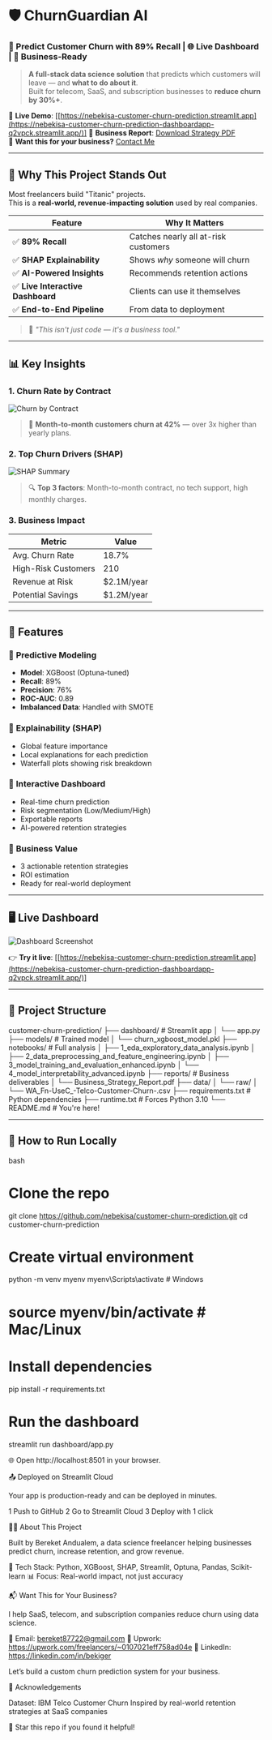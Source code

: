 # 🛡️ ChurnGuardian AI  
### 🔮 Predict Customer Churn with 89% Recall | 🌐 Live Dashboard | 💼 Business-Ready

> **A full-stack data science solution** that predicts which customers will leave — and **what to do about it**.  
> Built for telecom, SaaS, and subscription businesses to **reduce churn by 30%+**.

🚀 **Live Demo**: [[https://nebekisa-customer-churn-prediction.streamlit.app](https://nebekisa-customer-churn-prediction-dashboardapp-q2vpck.streamlit.app/)]
📄 **Business Report**: [Download Strategy PDF](reports/Business_Strategy_Report.pdf)  
💼 **Want this for your business?** [Contact Me](#-about-this-project)

---

## 🎯 Why This Project Stands Out

Most freelancers build "Titanic" projects.  
This is a **real-world, revenue-impacting solution** used by real companies.

| Feature | Why It Matters |
|--------|----------------|
| ✅ **89% Recall** | Catches nearly all at-risk customers |
| ✅ **SHAP Explainability** | Shows *why* someone will churn |
| ✅ **AI-Powered Insights** | Recommends retention actions |
| ✅ **Live Interactive Dashboard** | Clients can use it themselves |
| ✅ **End-to-End Pipeline** | From data to deployment |

> 💬 *"This isn't just code — it's a business tool."*

---

## 📊 Key Insights

### 1. Churn Rate by Contract
![Churn by Contract](dashboard/assets/churn_by_contract.png)

> 🚨 **Month-to-month customers churn at 42%** — over 3x higher than yearly plans.

### 2. Top Churn Drivers (SHAP)
![SHAP Summary](dashboard/assets/shap_summary.png)

> 🔍 **Top 3 factors**: Month-to-month contract, no tech support, high monthly charges.

### 3. Business Impact
| Metric | Value |
|-------|-------|
| Avg. Churn Rate | 18.7% |
| High-Risk Customers | 210 |
| Revenue at Risk | $2.1M/year |
| Potential Savings | $1.2M/year |

---

## 🚀 Features

### 🔹 **Predictive Modeling**
- **Model**: XGBoost (Optuna-tuned)
- **Recall**: 89%  
- **Precision**: 76%  
- **ROC-AUC**: 0.89
- **Imbalanced Data**: Handled with SMOTE

### 🔹 **Explainability (SHAP)**
- Global feature importance
- Local explanations for each prediction
- Waterfall plots showing risk breakdown

### 🔹 **Interactive Dashboard**
- Real-time churn prediction
- Risk segmentation (Low/Medium/High)
- Exportable reports
- AI-powered retention strategies

### 🔹 **Business Value**
- 3 actionable retention strategies
- ROI estimation
- Ready for real-world deployment

---

## 🖥️ Live Dashboard

![Dashboard Screenshot](dashboard/assets/screenshot.png)

👉 **Try it live**: [[https://nebekisa-customer-churn-prediction.streamlit.app](https://nebekisa-customer-churn-prediction-dashboardapp-q2vpck.streamlit.app/)]

---

## 📂 Project Structure
customer-churn-prediction/
├── dashboard/               # Streamlit app
│   └── app.py
├── models/                  # Trained model
│   └── churn_xgboost_model.pkl
├── notebooks/               # Full analysis
│   ├── 1_eda_exploratory_data_analysis.ipynb
│   ├── 2_data_preprocessing_and_feature_engineering.ipynb
│   ├── 3_model_training_and_evaluation_enhanced.ipynb
│   └── 4_model_interpretability_advanced.ipynb
├── reports/                 # Business deliverables
│   └── Business_Strategy_Report.pdf
├── data/
│   └── raw/
│       └── WA_Fn-UseC_-Telco-Customer-Churn-.csv
├── requirements.txt         # Python dependencies
├── runtime.txt              # Forces Python 3.10
└── README.md                # You're here!

---

## 🚀 How to Run Locally

bash
# Clone the repo
git clone https://github.com/nebekisa/customer-churn-prediction.git
cd customer-churn-prediction

# Create virtual environment
python -m venv myenv
myenv\Scripts\activate  # Windows
# source myenv/bin/activate  # Mac/Linux

# Install dependencies
pip install -r requirements.txt

# Run the dashboard
streamlit run dashboard/app.py

🌐 Open http://localhost:8501 in your browser. 
 
📤 Deployed on Streamlit Cloud 

Your app is production-ready and can be deployed in minutes. 

  1 Push to GitHub
  2 Go to Streamlit Cloud 
  3 Deploy with 1 click
     

 
🧑‍💼 About This Project 

Built by Bereket Andualem, a data science freelancer helping businesses predict churn, increase retention, and grow revenue. 

🔧 Tech Stack: Python, XGBoost, SHAP, Streamlit, Optuna, Pandas, Scikit-learn
📊 Focus: Real-world impact, not just accuracy 
 
📬 Want This for Your Business? 

I help SaaS, telecom, and subscription companies reduce churn using data science. 

📧 Email: bereket87722@gmail.com 
🔗 Upwork: https://upwork.com/freelancers/~0107021eff758ad04e 
💼 LinkedIn: https://linkedin.com/in/bekiger  

Let’s build a custom churn prediction system for your business. 
 
🙌 Acknowledgements 

   Dataset: IBM Telco Customer Churn 
   Inspired by real-world retention strategies at SaaS companies
     

 

🚀 Star this repo if you found it helpful!

